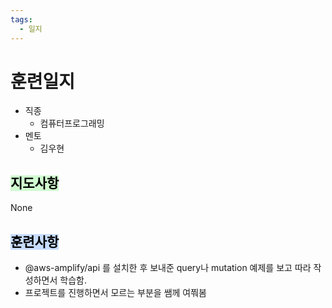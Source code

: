 ```yaml
---
tags:
  - 일지
---
```

# 훈련일지

- 직종
	- 컴퓨터프로그래밍
- 멘토
	- 김우현
## <mark style="background: #BBFABBA6;">지도사항</mark>

None

## <mark style="background: #ADCCFFA6;">훈련사항</mark>

- @aws-amplify/api 를 설치한 후 보내준 query나 mutation 예제를 보고 따라 작성하면서 학습함.
- 프로젝트를 진행하면서 모르는 부분을 쌤께 여쭤봄